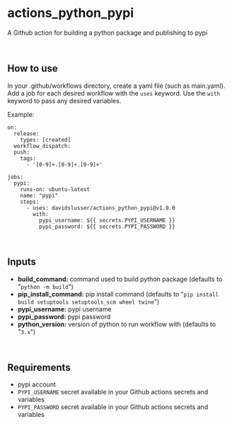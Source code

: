 # actions_python_pypi
A Github action for building a python package and publishing to pypi


<br/>

## How to use
In your .github/workflows directory, create a yaml file (such as main.yaml). Add a job for each desired workflow with the `uses` keyword. Use the `with` keyword to pass any desired variables.

Example:

```
on:
  release:
    types: [created]
  workflow_dispatch:
  push:
    tags:
      - '[0-9]+.[0-9]+.[0-9]+'

jobs:
  pypi:
    runs-on: ubuntu-latest
    name: "pypi"
    steps:
      - uses: davidslusser/actions_python_pypi@v1.0.0
        with:
          pypi_username: ${{ secrets.PYPI_USERNAME }}
          pypi_password: ${{ secrets.PYPI_PASSWORD }}
```
<br/>

## Inputs
  - **build_command:** command used to build python package (defaults to "`python -m build`")
  - **pip_install_command:** pip install command (defaults to "`pip install build setuptools setuptools_scm wheel twine`")
  - **pypi_username:** pypi username
  - **pypi_password:** pypi password
  - **python_version:** version of python to run workflow with (defaults to "`3.x`")

<br/>

## Requirements
 - pypi account
 - `PYPI_USERNAME` secret available in your Github actions secrets and variables
 - `PYPI_PASSWORD` secret available in your Github actions secrets and variables

